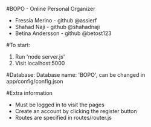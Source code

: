 #BOPO - Online Personal Organizer

- Fressia Merino - github @assierf
- Shahad Naji - github @shahadnaji
- Betina Andersson - github @betost123

#To start:
1. Run 'node server.js'
2. Visit localhost:5000

#Database:
Database name: 'BOPO', can be changed in app/config/config.json

#Extra information
- Must be logged in to visit the pages
- Create an account by clicking the register button
- Routes are specified in routes/router.js
